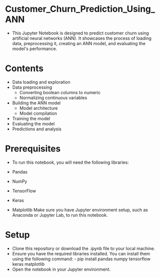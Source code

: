 # Customer_Churn_Prediction_Using_ANN

- This Jupyter Notebook is designed to predict customer churn using artificial neural networks (ANN). It showcases the process of loading data, preprocessing it, creating an ANN model, and evaluating the model's performance.

# Contents
- Data loading and exploration
- Data preprocessing
     - Converting boolean columns to numeric
     - Normalizing continuous variables
- Building the ANN model
     - Model architecture
     - Model compilation
- Training the model
- Evaluating the model
- Predictions and analysis

# Prerequisites
- To run this notebook, you will need the following libraries:

- Pandas
- NumPy
- TensorFlow
- Keras
- Matplotlib
Make sure you have Jupyter environment setup, such as Anaconda or Jupyter Lab, to run this notebook.

# Setup
- Clone this repository or download the .ipynb file to your local machine.
- Ensure you have the required libraries installed. You can install them using the following command:
       - pip install pandas numpy tensorflow keras matplotlib
- Open the notebook in your Jupyter environment.
